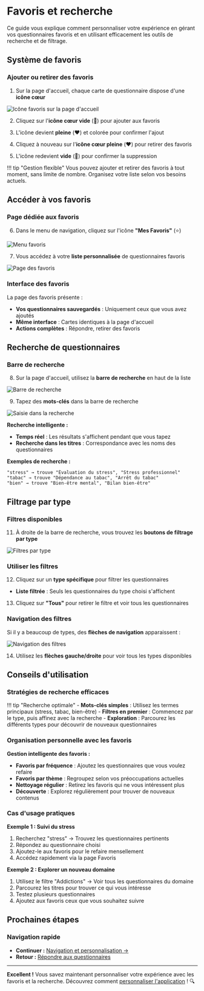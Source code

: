 # Favoris et recherche

Ce guide vous explique comment personnaliser votre expérience en gérant vos questionnaires favoris et en utilisant efficacement les outils de recherche et de filtrage.

## Système de favoris

### Ajouter ou retirer des favoris

1. Sur la page d'accueil, chaque carte de questionnaire dispose d'une **icône cœur**

<img src="screenshots/utilisation/14-favorite-icon-homepage.png" alt="Icône favoris sur la page d'accueil" class="small">

2. Cliquez sur l'**icône cœur vide** (🤍) pour ajouter aux favoris

3. L'icône devient **pleine** (❤️) et colorée pour confirmer l'ajout

4. Cliquez à nouveau sur l'**icône cœur pleine** (❤️) pour retirer des favoris

5. L'icône redevient **vide** (🤍) pour confirmer la suppression

!!! tip "Gestion flexible"
    Vous pouvez ajouter et retirer des favoris à tout moment, sans limite de nombre. Organisez votre liste selon vos besoins actuels.

## Accéder à vos favoris

### Page dédiée aux favoris

6. Dans le menu de navigation, cliquez sur l'icône **"Mes Favoris"** (⭐)

<img src="screenshots/utilisation/15-favorites-menu.png" alt="Menu favoris" class="small">

7. Vous accédez à votre **liste personnalisée** de questionnaires favoris

<img src="screenshots/utilisation/16-favorites-page.png" alt="Page des favoris" class="large">

### Interface des favoris

La page des favoris présente :

- **Vos questionnaires sauvegardés** : Uniquement ceux que vous avez ajoutés
- **Même interface** : Cartes identiques à la page d'accueil
- **Actions complètes** : Répondre, retirer des favoris

## Recherche de questionnaires

### Barre de recherche

8. Sur la page d'accueil, utilisez la **barre de recherche** en haut de la liste

<img src="screenshots/utilisation/17-search-bar.png" alt="Barre de recherche" class="medium">

9. Tapez des **mots-clés** dans la barre de recherche

<img src="screenshots/utilisation/18-search-typing.png" alt="Saisie dans la recherche" class="small">

**Recherche intelligente :**  
- **Temps réel** : Les résultats s'affichent pendant que vous tapez  
- **Recherche dans les titres** : Correspondance avec les noms des questionnaires  

**Exemples de recherche :**
```
"stress" → trouve "Évaluation du stress", "Stress professionnel"
"tabac" → trouve "Dépendance au tabac", "Arrêt du tabac"
"bien" → trouve "Bien-être mental", "Bilan bien-être"
```

## Filtrage par type

### Filtres disponibles

11. À droite de la barre de recherche, vous trouvez les **boutons de filtrage par type**

<img src="screenshots/utilisation/19-type-filters.png" alt="Filtres par type" class="medium">

### Utiliser les filtres

12. Cliquez sur un **type spécifique** pour filtrer les questionnaires

- **Liste filtrée** : Seuls les questionnaires du type choisi s'affichent

13. Cliquez sur **"Tous"** pour retirer le filtre et voir tous les questionnaires

### Navigation des filtres

Si il y a beaucoup de types, des **flèches de navigation** apparaissent :

<img src="screenshots/utilisation/20-filter-navigation.png" alt="Navigation des filtres" class="large">

14. Utilisez les **flèches gauche/droite** pour voir tous les types disponibles

## Conseils d'utilisation

### Stratégies de recherche efficaces

!!! tip "Recherche optimale"
    - **Mots-clés simples** : Utilisez les termes principaux (stress, tabac, bien-être)
    - **Filtres en premier** : Commencez par le type, puis affinez avec la recherche
    - **Exploration** : Parcourez les différents types pour découvrir de nouveaux questionnaires

### Organisation personnelle avec les favoris

**Gestion intelligente des favoris :**  
- **Favoris par fréquence** : Ajoutez les questionnaires que vous voulez refaire  
- **Favoris par thème** : Regroupez selon vos préoccupations actuelles  
- **Nettoyage régulier** : Retirez les favoris qui ne vous intéressent plus  
- **Découverte** : Explorez régulièrement pour trouver de nouveaux contenus  

### Cas d'usage pratiques

**Exemple 1 : Suivi du stress**  
1. Recherchez "stress" → Trouvez les questionnaires pertinents  
2. Répondez au questionnaire choisi  
3. Ajoutez-le aux favoris pour le refaire mensellement  
4. Accédez rapidement via la page Favoris  

**Exemple 2 : Explorer un nouveau domaine**  
1. Utilisez le filtre "Addictions" → Voir tous les questionnaires du domaine  
2. Parcourez les titres pour trouver ce qui vous intéresse  
3. Testez plusieurs questionnaires  
4. Ajoutez aux favoris ceux que vous souhaitez suivre  

## Prochaines étapes

### Navigation rapide

- **Continuer :** [Navigation et personnalisation →](04-navigation-interface.md)
- **Retour :** [Répondre aux questionnaires](02-historique-resultats.md)

---

**Excellent !** Vous savez maintenant personnaliser votre expérience avec les favoris et la recherche. Découvrez comment [personnaliser l'application](04-navigation-interface.md) ! 🔍